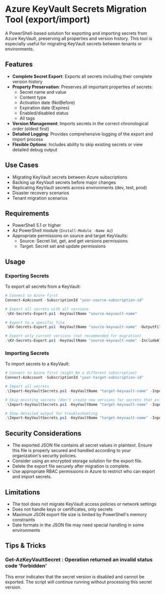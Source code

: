 # Azure KeyVault Secrets Migration Tool (export/import)

A PowerShell-based solution for exporting and importing secrets from Azure KeyVault, preserving all properties and version history. This tool is especially useful for migrating KeyVault secrets between tenants or environments.

## Features

- **Complete Secret Export**: Exports all secrets including their complete version history
- **Property Preservation**: Preserves all important properties of secrets:
  - Secret name and value
  - Content type
  - Activation date (NotBefore)
  - Expiration date (Expires)
  - Enabled/disabled status
  - All tags
- **Version Management**: Imports secrets in the correct chronological order (oldest first)
- **Detailed Logging**: Provides comprehensive logging of the export and import process
- **Flexible Options**: Includes ability to skip existing secrets or view detailed debug output

## Use Cases

- Migrating KeyVault secrets between Azure subscriptions
- Backing up KeyVault secrets before major changes
- Replicating KeyVault secrets across environments (dev, test, prod)
- Disaster recovery scenarios
- Tenant migration scenarios

## Requirements

- PowerShell 5.1 or higher
- Az PowerShell module (`Install-Module -Name Az`)
- Appropriate permissions on source and target KeyVaults:
  - Source: Secret list, get, and get versions permissions
  - Target: Secret set and update permissions

## Usage

### Exporting Secrets

To export all secrets from a KeyVault:

```powershell
# Connect to Azure first
Connect-AzAccount -SubscriptionId "your-source-subscription-id"

# Export all secrets with all versions
.\KV-Secrets-Export.ps1 -KeyVaultName "source-keyvault-name"

# Export to a specific file
.\KV-Secrets-Export.ps1 -KeyVaultName "source-keyvault-name" -OutputFilePath "C:\path\to\export-file.json"

# Export only current versions (not recommended for migration)
.\KV-Secrets-Export.ps1 -KeyVaultName "source-keyvault-name" -IncludeAllVersions:$false
```

### Importing Secrets

To import secrets to a KeyVault:

```powershell
# Connect to Azure first (might be a different subscription)
Connect-AzAccount -SubscriptionId "your-target-subscription-id"

# Import all secrets
.\Import-KeyVaultSecrets.ps1 -KeyVaultName "target-keyvault-name" -InputFilePath "path\to\exported-secrets.json"

# Skip existing secrets (don't create new versions for secrets that exist)
.\Import-KeyVaultSecrets.ps1 -KeyVaultName "target-keyvault-name" -InputFilePath "path\to\exported-secrets.json" -SkipExisting

# Show detailed output for troubleshooting
.\Import-KeyVaultSecrets.ps1 -KeyVaultName "target-keyvault-name" -InputFilePath "path\to\exported-secrets.json" -DetailedOutput
```

## Security Considerations

- The exported JSON file contains all secret values in plaintext. Ensure this file is properly secured and handled according to your organization's security policies.
- Consider using an encrypted storage solution for the export file.
- Delete the export file securely after migration is complete.
- Use appropriate RBAC permissions in Azure to restrict who can export and import secrets.

## Limitations

- The tool does not migrate KeyVault access policies or network settings
- Does not handle keys or certificates, only secrets
- Maximum JSON export file size is limited by PowerShell's memory constraints
- Date formats in the JSON file may need special handling in some environments

## Tips & Tricks
### Get-AzKeyVaultSecret : Operation returned an invalid status code 'Forbidden'
This error indicates that the secret version is disabled and cannot be exported. The script will continue running without processing this secret version.
